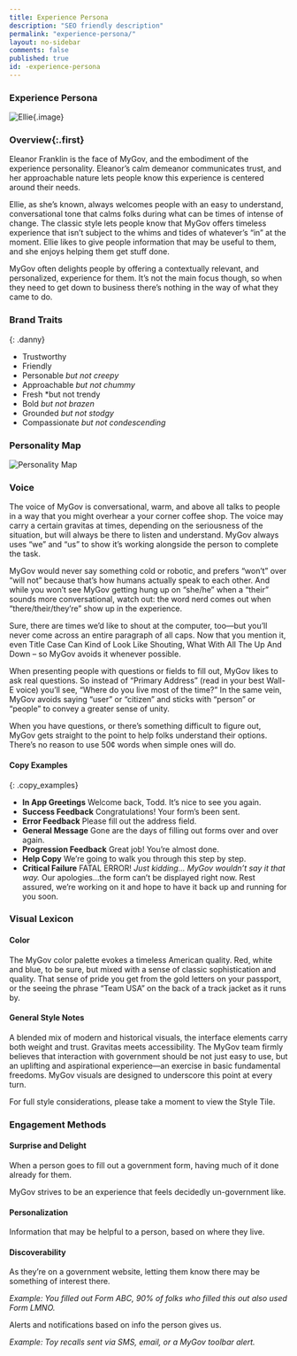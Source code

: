 ```yaml
---
title: Experience Persona
description: "SEO friendly description"
permalink: "experience-persona/"
layout: no-sidebar
comments: false
published: true
id: -experience-persona
---
```


<h3 class="page-title">Experience Persona</h3>

<div class="four-col" markdown="1">

![Ellie](http://presidential-innovation-fellows.github.com/mygov/images/content/eleanor.png){.image}

</div>

<div class="eight-col last-col" markdown="1">

### Overview{:.first}

Eleanor Franklin is the face of MyGov, and the embodiment of the experience personality. Eleanor’s calm demeanor communicates trust, and her approachable nature lets people know this experience is centered around their needs.

Ellie, as she’s known, always welcomes people with an easy to understand, conversational tone that calms folks during what can be times of intense of change. The classic style lets people know that MyGov offers timeless experience that isn’t subject to the whims and tides of whatever’s “in” at the moment. Ellie likes to give people information that may be useful to them, and she enjoys helping them get stuff done.

MyGov often delights people by offering a contextually relevant, and personalized, experience for them. It’s not the main focus though, so when they need to get down to business there’s nothing in the way of what they came to do.

### Brand Traits

{: .danny}
* Trustworthy
* Friendly
* Personable *but not creepy*
* Approachable *but not chummy*
* Fresh *but not trendy
* Bold *but not brazen*
* Grounded *but not stodgy*
* Compassionate *but not condescending*
  
  
### Personality Map

![Personality Map](http://presidential-innovation-fellows.github.com/mygov/images/content/personality-map.png)


### Voice

The voice of MyGov is conversational, warm, and above all talks to people in a way that you might overhear a your corner coffee shop. The voice may carry a certain gravitas at times, depending on the seriousness of the situation, but will always be there to listen and understand. MyGov always uses “we” and “us” to show it’s working alongside the person to complete the task.

MyGov would never say something cold or robotic, and prefers “won’t” over “will not” because that’s how humans actually speak to each other. And while you won’t see MyGov getting hung up on “she/he” when a &ldquo;their” sounds more conversational, watch out: the word nerd comes out when “there/their/they’re” show up in the experience.

Sure, there are times we’d like to shout at the computer, too—but you’ll never come across an entire paragraph of all caps. Now that you mention it, even Title Case Can Kind of Look Like Shouting, What With All The Up And Down – so MyGov avoids it whenever possible.

When presenting people with questions or fields to fill out, MyGov likes to ask real questions. So instead of “Primary Address” (read in your best Wall-E voice) you’ll see, “Where do you live most of the time?” In the same vein, MyGov avoids saying “user” or “citizen” and sticks with “person” or “people” to convey a greater sense of unity.

When you have questions, or there’s something difficult to figure out, MyGov gets straight to the point to help folks understand their options. There’s no reason to use 50¢ words when simple ones will do.



#### Copy Examples

{: .copy_examples}
* **In App Greetings** Welcome back, Todd. It’s nice to see you again.
* **Success Feedback** Congratulations! Your form’s been sent.
* **Error Feedback** Please fill out the address field.
* **General Message** Gone are the days of filling out forms over and over again.
* **Progression Feedback** Great job! You’re almost done.
* **Help Copy** We’re going to walk you through this step by step.
* **Critical Failure** FATAL ERROR! *Just kidding… MyGov wouldn’t say it that way.* Our apologies…the form can’t be displayed right now. Rest assured, we’re working on it and hope to have it back up and running for you soon.

### Visual Lexicon



#### Color

The MyGov color palette evokes a timeless American quality. Red, white and blue, to be sure, but mixed with a sense of classic sophistication and quality. That sense of pride you get from the gold letters on your passport, or the seeing the phrase “Team USA” on the back of a track jacket as it runs by. 


#### General Style Notes

A blended mix of modern and historical visuals, the interface elements carry both weight and trust. Gravitas meets accessibility. The MyGov team firmly believes that interaction with government should be not just easy to use, but an uplifting and aspirational experience—an exercise in basic fundamental freedoms. MyGov visuals are designed to underscore this point at every turn. 

For full style considerations, please take a moment to view the Style Tile.




### Engagement Methods




#### Surprise and Delight

When a person goes to fill out a government form, having much of it done already for them.

MyGov strives to be an experience that feels decidedly un-government like.

#### Personalization

Information that may be helpful to a person, based on where they live. 





#### Discoverability

As they’re on a government website, letting them know there may be something of interest there.

*Example: You filled out Form ABC, 90% of folks who filled this out also used Form LMNO.*

Alerts and notifications based on info the person gives us.



*Example: Toy recalls sent via SMS, email, or a MyGov toolbar alert.*


</div>
